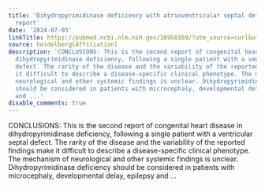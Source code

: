 ```yaml
---
title: 'Dihydropyrimidinase deficiency with atrioventricular septal defect: a case
  report'
date: '2024-07-03'
linkTitle: https://pubmed.ncbi.nlm.nih.gov/38958169/?utm_source=curl&utm_medium=rss&utm_campaign=pubmed-2&utm_content=1FakS-2QOkCT8HsMOQP1bCRQ4YzyumYOmxmF0moLsQ3dFB1E9V&fc=20220326224207&ff=20240703182124&v=2.18.0.post9+e462414
source: heidelberg[Affiliation]
description: 'CONCLUSIONS: This is the second report of congenital heart disease in
  dihydropyrimidinase deficiency, following a single patient with a ventricular septal
  defect. The rarity of the disease and the variability of the reported findings make
  it difficult to describe a disease-specific clinical phenotype. The mechanism of
  neurological and other systemic findings is unclear. Dihydropyrimidinase deficiency
  should be considered in patients with microcephaly, developmental delay, epilepsy
  and ...'
disable_comments: true
---
```

CONCLUSIONS: This is the second report of congenital heart disease in dihydropyrimidinase deficiency, following a single patient with a ventricular septal defect. The rarity of the disease and the variability of the reported findings make it difficult to describe a disease-specific clinical phenotype. The mechanism of neurological and other systemic findings is unclear. Dihydropyrimidinase deficiency should be considered in patients with microcephaly, developmental delay, epilepsy and ...